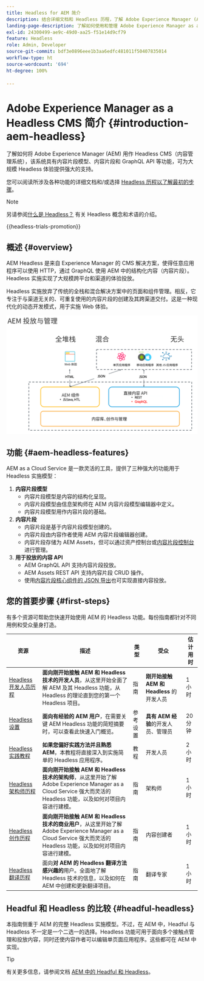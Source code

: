 ```yaml
---
title: Headless for AEM 简介
description: 结合详细文档和 Headless 历程，了解 Adobe Experience Manager (AEM) 中的 Headless 的情况。了解内容片段模型、内容片段和 GraphQL API 等功能如何用于增强 Headless 体验。
landing-page-description: 了解如何使用和管理 Adobe Experience Manager as a Cloud Service 中的 Headless。
exl-id: 24300499-ae9c-49d0-aa25-f51e14d9cf79
feature: Headless
role: Admin, Developer
source-git-commit: bdf3e0896eee1b3aa6edfc481011f50407835014
workflow-type: ht
source-wordcount: '694'
ht-degree: 100%

---
```



# Adobe Experience Manager as a Headless CMS 简介 {#introduction-aem-headless}

了解如何将 Adobe Experience Manager (AEM) 用作 Headless CMS（内容管理系统），该系统具有内容片段模型、内容片段和 GraphQL API 等功能，可为大规模 Headless 体验提供强大的支持。

您可以阅读所涉及各种功能的详细文档和/或选择 [Headless 历程以了解最初的步骤](#first-steps)。

>[!NOTE]
>
>另请参阅[什么是 Headless？](/help/headless/what-is-headless.md) 有关 Headless 概念和术语的介绍。

{{headless-trials-promotion}}

## 概述 {#overview}

AEM Headless 是来自 Experience Manager 的 CMS 解决方案，使得任意应用程序可以使用 HTTP，通过 GraphQL 使用 AEM 中的结构化内容（内容片段）。Headless 实施实现了大规模跨平台和渠道的体验投放。

Headless 实施放弃了传统的全栈和混合解决方案中的页面和组件管理。相反，它专注于与渠道无关的、可重复使用的内容片段的创建及其跨渠道交付。这是一种现代化的动态开发模式，用于实施 Web 体验。

![AEM 实施模型](assets/aem-implementation-models.png)

## 功能 {#aem-headless-features}

AEM as a Cloud Service 是一款灵活的工具，提供了三种强大的功能用于 Headless 实施模型：

1. **内容片段模型**
   * 内容片段模型是内容的结构化呈现。
   * 内容片段模型由信息架构师在 AEM 内容片段模型编辑器中定义。
   * 内容片段模型用作内容片段的基础。
1. **内容片段**
   * 内容片段是基于内容片段模型创建的。
   * 内容片段由内容作者使用 AEM 内容片段编辑器创建。
   * 内容片段存储为 AEM Assets，但可以通过资产控制台或[内容片段控制台](/help/sites-cloud/administering/content-fragments/managing.md#content-fragments-console)进行管理。
1. **用于投放的内容 API**
   * AEM GraphQL API 支持内容片段投放。
   * AEM Assets REST API 支持内容片段 CRUD 操作。
   * 使用[内容片段核心组件的 JSON 导出](https://experienceleague.adobe.com/docs/experience-manager-core-components/using/components/content-fragment-component.html?lang=zh-Hans)也可实现直接内容投放。

## 您的首要步骤 {#first-steps}

有多个资源可帮助您快速开始使用 AEM 的 Headless 功能。每份指南都针对不同用例和受众量身打造。

| 资源 | 描述 | 类型 | 受众 | 估计用时 |
|---|---|---|---|---|
| [Headless 开发人员历程](/help/journey-headless/developer/overview.md) | **面向刚开始接触 AEM 和 Headless 技术的开发人员**，从这里开始全面了解 AEM 及其 Headless 功能，从 Headless 的理论直到您的第一个 Headless 项目。 | 指南 | **刚开始接触 AEM 和 Headless** 的开发人员 | 1 小时 |
| [Headless 设置](/help/headless/setup/introduction.md) | **面向有经验的 AEM 用户**，在需要关键 AEM Headless 功能的简短摘要时，可以查看此快速入门概览。 | 参考设置 | **具有 AEM 经验**&#x200B;的开发人员、管理员 | 20 分钟 |
| [Headless 实践教程](https://experienceleague.adobe.com/docs/experience-manager-learn/getting-started-with-aem-headless/graphql/multi-step/overview.html?lang=zh-Hans) | **如果您偏好实践方法并且熟悉 AEM**，本教程将直接深入到实施简单的 Headless 应用程序。 | 教程 | 开发人员 | 2 小时 |
| [Headless 架构师历程](/help/journey-headless/architect/overview.md) | **面向刚开始接触 AEM 和 Headless 技术的架构师**，从这里开始了解 Adobe Experience Manager as a Cloud Service 强大而灵活的 Headless 功能，以及如何对项目内容进行建模。 | 指南 | 架构师 | 1 小时 |
| [Headless 创作历程](/help/journey-headless/author/overview.md) | **面向刚开始接触 AEM 和 Headless 技术的商业用户**，从这里开始了解 Adobe Experience Manager as a Cloud Service 强大而灵活的 Headless 功能，以及如何对项目内容进行建模。 | 指南 | 内容创建者 | 1 小时 |
| [Headless 翻译历程](/help/journey-headless/translation/overview.md) | 面向&#x200B;**对 AEM 的 Headless 翻译方法感兴趣的**&#x200B;用户。全面地了解 Headless 技术的信息，以及如何在 AEM 中创建和更新翻译项目。 | 指南 | 翻译专家 | 1 小时 |

## Headful 和 Headless 的比较 {#headful-headless}

本指南侧重于 AEM 的完整 Headless 实施模型。不过，在 AEM 中，Headful 与 Headless 不一定是一个二选一的选择。Headless 功能可用于面向多个接触点管理和投放内容，同时还使内容作者可以编辑单页面应用程序。这些都可在 AEM 中实现。

>[!TIP]
>
>有关更多信息，请参阅文档 [AEM 中的 Headful 和 Headless](/help/implementing/developing/headful-headless.md)。